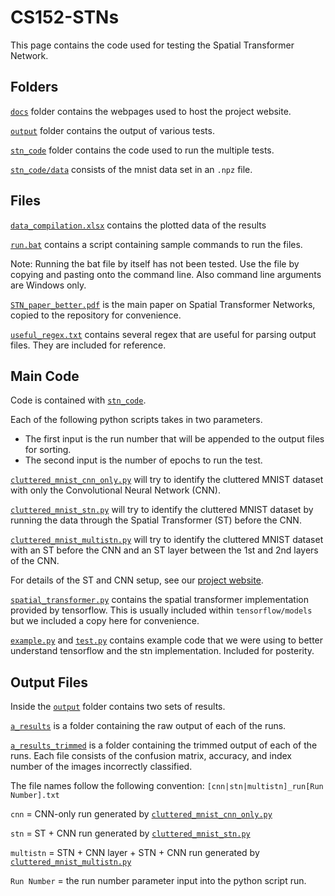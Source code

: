 # CS152-STNs

This page contains the code used for testing the Spatial Transformer Network.


## Folders

[`docs`](docs) folder contains the webpages used to host the project website.

[`output`](output) folder contains the output of various tests.

[`stn_code`](stn_code) folder contains the code used to run the multiple tests.

[`stn_code/data`](stn_code/data) consists of the mnist data set in an `.npz` file.

## Files
[`data_compilation.xlsx`](data_compilation.xlsx) contains the plotted data of the results

[`run.bat`](run.bat) contains a script containing sample commands to run the files. 

Note: Running the bat file by itself has not been tested. Use the file by copying and pasting onto the command line. Also command line arguments are Windows only.

[`STN_paper_better.pdf`](STN_paper_better.pdf) is the main paper on Spatial Transformer Networks, copied to the repository for convenience.

[`useful_regex.txt`](useful_regex.txt) contains several regex that are useful for parsing output files. They are included for reference.

## Main Code
Code is contained with [`stn_code`](stn_code).

Each of the following python scripts takes in two parameters. 
- The first input is the run number that will be appended to the output files for sorting. 
- The second input is the number of epochs to run the test.

[`cluttered_mnist_cnn_only.py`](stn_code/cluttered_mnist_cnn_only.py) will try to identify the cluttered MNIST dataset with only the Convolutional Neural Network (CNN).

[`cluttered_mnist_stn.py`](stn_code/cluttered_mnist_stn.py) will try to identify the cluttered MNIST dataset by running the data through the Spatial Transformer (ST) before the CNN.

[`cluttered_mnist_multistn.py`](stn_code/cluttered_mnist_multistn.py) will try to identify the cluttered MNIST dataset with an ST before the CNN and an ST layer between the 1st and 2nd layers of the CNN.

For details of the ST and CNN setup, see our [project website](https://scchow.github.io/CS152-STNs/index.html).

[`spatial_transformer.py`](stn_code/spatial_transformer.py) contains the spatial transformer implementation provided by tensorflow. This is usually included within `tensorflow/models` but we included a copy here for convenience.

[`example.py`](stn_code/example.py) and [`test.py`](stn_code/test.py) contains example code that we were using to better understand tensorflow and the stn implementation. Included for posterity.



## Output Files
Inside the [`output`](output) folder contains two sets of results.

[`a_results`](output/a_results) is a folder containing the raw output of each of the runs. 

[`a_results_trimmed`](output/a_results_trimmed) is a folder containing the trimmed output of each of the runs. Each file consists of the confusion matrix, accuracy, and index number of the images incorrectly classified.

The file names follow the following convention:
`[cnn|stn|multistn]_run[Run Number].txt`

`cnn` = CNN-only run generated by [`cluttered_mnist_cnn_only.py`](stn_code/cluttered_mnist_cnn_only.py)

`stn` = ST + CNN run generated by [`cluttered_mnist_stn.py`](stn_code/cluttered_mnist_stn.py)

`multistn` = STN + CNN layer + STN + CNN run generated by [`cluttered_mnist_multistn.py`](stn_code/cluttered_mnist_multistn.py)

`Run Number` = the run number parameter input into the python script run.